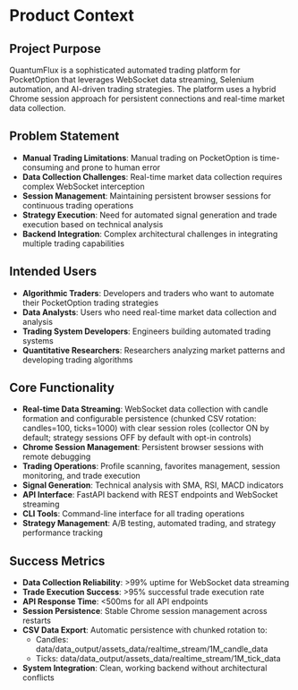 # Product Context

## Project Purpose
QuantumFlux is a sophisticated automated trading platform for PocketOption that leverages WebSocket data streaming, Selenium automation, and AI-driven trading strategies. The platform uses a hybrid Chrome session approach for persistent connections and real-time market data collection.

## Problem Statement
- **Manual Trading Limitations**: Manual trading on PocketOption is time-consuming and prone to human error
- **Data Collection Challenges**: Real-time market data collection requires complex WebSocket interception
- **Session Management**: Maintaining persistent browser sessions for continuous trading operations
- **Strategy Execution**: Need for automated signal generation and trade execution based on technical analysis
- **Backend Integration**: Complex architectural challenges in integrating multiple trading capabilities

## Intended Users
- **Algorithmic Traders**: Developers and traders who want to automate their PocketOption trading strategies
- **Data Analysts**: Users who need real-time market data collection and analysis
- **Trading System Developers**: Engineers building automated trading systems
- **Quantitative Researchers**: Researchers analyzing market patterns and developing trading algorithms

## Core Functionality
- **Real-time Data Streaming**: WebSocket data collection with candle formation and configurable persistence (chunked CSV rotation: candles=100, ticks=1000) with clear session roles (collector ON by default; strategy sessions OFF by default with opt-in controls)
- **Chrome Session Management**: Persistent browser sessions with remote debugging
- **Trading Operations**: Profile scanning, favorites management, session monitoring, and trade execution
- **Signal Generation**: Technical analysis with SMA, RSI, MACD indicators
- **API Interface**: FastAPI backend with REST endpoints and WebSocket streaming
- **CLI Tools**: Command-line interface for all trading operations
- **Strategy Management**: A/B testing, automated trading, and strategy performance tracking

## Success Metrics
- **Data Collection Reliability**: >99% uptime for WebSocket data streaming
- **Trade Execution Success**: >95% successful trade execution rate
- **API Response Time**: <500ms for all API endpoints
- **Session Persistence**: Stable Chrome session management across restarts
- **CSV Data Export**: Automatic persistence with chunked rotation to:
  - Candles: data/data_output/assets_data/realtime_stream/1M_candle_data
  - Ticks:   data/data_output/assets_data/realtime_stream/1M_tick_data
- **System Integration**: Clean, working backend without architectural conflicts
